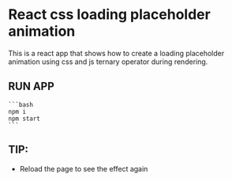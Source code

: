 # React css loading placeholder animation

This is a react app that shows how to create a loading placeholder animation using css and js ternary operator during rendering.

## RUN APP

    ```bash
    npm i
    npm start
    ```

## TIP:

-   Reload the page to see the effect again
